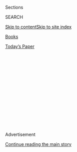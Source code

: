 <div id="app">

<div>

<div>

<div>

<div class="NYTAppHideMasthead css-1q2w90k e1suatyy0">

<div class="section css-ui9rw0 e1suatyy2">

<div class="css-eph4ug er09x8g0">

<div class="css-6n7j50">

</div>

<span class="css-1dv1kvn">Sections</span>

<div class="css-10488qs">

<span class="css-1dv1kvn">SEARCH</span>

</div>

[Skip to content](#site-content)[Skip to site
index](#site-index)

</div>

<div id="masthead-section-label" class="css-1wr3we4 eaxe0e00">

[Books](https://www.nytimes.com/section/books)

</div>

<div class="css-10698na e1huz5gh0">

</div>

</div>

<div id="masthead-bar-one" class="section hasLinks css-15hmgas e1csuq9d3">

<div class="css-uqyvli e1csuq9d0">

</div>

<div class="css-1uqjmks e1csuq9d1">

</div>

<div class="css-9e9ivx">

[](https://myaccount.nytimes.com/auth/login?response_type=cookie&client_id=vi)

</div>

<div class="css-1bvtpon e1csuq9d2">

[Today’s
Paper](https://www.nytimes.com/section/todayspaper)

</div>

</div>

</div>

</div>

<div data-aria-hidden="false">

<div id="site-content" data-role="main">

<div>

<div class="css-1aor85t" style="opacity:0.000000001;z-index:-1;visibility:hidden">

<div class="css-1hqnpie">

<div class="css-epjblv">

<span class="css-17xtcya">[Books](/section/books)</span><span class="css-x15j1o">|</span><span class="css-fwqvlz">Will
Democracy Survive President Trump? Two New Books Aren’t So
Sure</span>

</div>

<div class="css-k008qs">

<div class="css-1iwv8en">

<span class="css-18z7m18"></span>

<div>

</div>

</div>

<span class="css-1n6z4y">https://nyti.ms/2FozwSA</span>

<div class="css-1705lsu">

<div class="css-4xjgmj">

<div class="css-4skfbu" data-role="toolbar" data-aria-label="Social Media Share buttons, Save button, and Comments Panel with current comment count" data-testid="share-tools">

  - 
  - 
  - 
  - 
    
    <div class="css-6n7j50">
    
    </div>

  - 

</div>

</div>

</div>

</div>

</div>

</div>

<div id="NYT_TOP_BANNER_REGION" class="css-13pd83m">

</div>

<div id="top-wrapper" class="css-1sy8kpn">

<div id="top-slug" class="css-l9onyx">

Advertisement

</div>

[Continue reading the main
story](#after-top)

<div class="ad top-wrapper" style="text-align:center;height:100%;display:block;min-height:250px">

<div id="top" class="place-ad" data-position="top" data-size-key="top">

</div>

</div>

<div id="after-top">

</div>

</div>

<div id="sponsor-wrapper" class="css-1hyfx7x">

<div id="sponsor-slug" class="css-19vbshk">

Supported by

</div>

[Continue reading the main
story](#after-sponsor)

<div id="sponsor" class="ad sponsor-wrapper" style="text-align:center;height:100%;display:block">

</div>

<div id="after-sponsor">

</div>

</div>

[Books of The Times](/column/books-of-the-times "Books of The Times")

<div class="css-1vkm6nb ehdk2mb0">

# Will Democracy Survive President Trump? Two New Books Aren’t So Sure

</div>

<div class="css-79elbk" data-testid="photoviewer-wrapper">

<div class="css-z3e15g" data-testid="photoviewer-wrapper-hidden">

</div>

<div class="css-1a48zt4 ehw59r15" data-testid="photoviewer-children">

![<span class="css-16f3y1r e13ogyst0" data-aria-hidden="true">President
Trump arriving at Joint Base Andrews in Maryland for a trip to Nashville
on
Monday.</span><span class="css-cnj6d5 e1z0qqy90" itemprop="copyrightHolder"><span class="css-1ly73wi e1tej78p0">Credit...</span><span><span>Doug
Mills/The New York
Times</span></span></span>](https://static01.nyt.com/images/2018/01/11/arts/11bookfrum-levitsky/11bookfrum-levitsky-articleLarge.jpg?quality=75&auto=webp&disable=upscale)

</div>

</div>

<div class="css-xt80pu e12qa4dv0">

<div class="css-18e8msd">

<div class="css-vp77d3 epjyd6m0">

<div class="css-1baulvz">

By <span class="css-1baulvz last-byline" itemprop="name">Jennifer
Szalai</span>

</div>

</div>

  - Jan. 10,
    2018

  - 
    
    <div class="css-4xjgmj">
    
    <div class="css-d8bdto" data-role="toolbar" data-aria-label="Social Media Share buttons, Save button, and Comments Panel with current comment count" data-testid="share-tools">
    
      - 
      - 
      - 
      - 
        
        <div class="css-6n7j50">
        
        </div>
    
      - 
    
    </div>
    
    </div>

</div>

</div>

<div class="section meteredContent css-1r7ky0e" name="articleBody" itemprop="articleBody">

<div class="css-1fanzo5 StoryBodyCompanionColumn">

<div class="css-53u6y8">

Barely 12 months into the churn of the Trump presidency, when a week can
be as eventful as a year, David Frum has published his new book aware of
the perils he faces. “My choice of timing imposes on this project many
risks of error and misunderstanding,” he concedes on the first page of
“Trumpocracy: The Corruption of the American Republic.” There’s still
plenty of time until the next presidential election for Trump and his
sentries to do more: more fulminating, more tweeting, more
back-stabbing, more enabling. “But if it’s potentially embarrassing to
speak too soon,” Frum writes, “it can also be dangerous to wait too
long.”

If this sounds a bit much as justification for a release date, it’s
worth remembering that the neoconservative Frum, once a speechwriter for
George W. Bush, was an early and ardent supporter of the Iraq war.
Neocons don’t like to wait.

But Frum purports to offer more than a rushed assessment of the last
year. After all, he says, President Trump is not a cause but a symptom.
Like another new book, Steven Levitsky and Daniel Ziblatt’s “How
Democracies Die,” “Trumpocracy” is, in part, an exploration of the
reasons for the president’s electoral upset and the roots of his rule.
Trump, Frum writes, “did not create the vulnerabilities he exploited.”

</div>

</div>

<div class="css-1fanzo5 StoryBodyCompanionColumn">

<div class="css-53u6y8">

Despite sterling conservative credentials — helping Bush coin the phrase
“[axis of
evil](http://www.nytimes.com/2003/01/20/us/white-house-letter-axis-of-evil-first-birthday-for-a-famous-phrase.html)”;
co-writing “[An End to
Evil](http://www.nytimes.com/2004/02/08/books/showing-them-who-s-boss.html)”
with Richard Perle (evil being even more loathed than waiting) — Frum
was developing a reputation as a Republican dissenter before the
election of 2016 put him in full Never Trump mode, when he held his nose
and voted for Hillary Clinton. (This was a real sacrifice, considering
he deemed Clinton [“a suspicious and vindictive
personality.”](https://www.theatlantic.com/politics/archive/2016/11/dont-gamble-on-trump/506207/))
As a columnist at The Atlantic, Frum has spent the past year excoriating
the president and the Republican Party as a toxic mix of hot heads in
the White House and lily livers in
Congress.

<div class="css-79elbk" data-testid="photoviewer-wrapper">

<div class="css-z3e15g" data-testid="photoviewer-wrapper-hidden">

</div>

<div class="css-1a48zt4 ehw59r15" data-testid="photoviewer-children">

<div class="css-zgakxe erfvjey0">

<span class="css-1ly73wi e1tej78p0">Image</span>

<div class="css-zjzyr8">

<div data-testid="lazyimage-container" style="height:468.51111111111106px">

</div>

</div>

</div>

<span class="css-16f3y1r e13ogyst0" data-aria-hidden="true">David
Frum</span><span class="css-cnj6d5 e1z0qqy90" itemprop="copyrightHolder"><span class="css-1ly73wi e1tej78p0">Credit...</span><span>Michael
Bennett Kress</span></span>

</div>

</div>

“The worse Trump behaved, the more frantically congressional Republicans
worked to protect him,” he writes in “Trumpocracy.” The government has
“imported the spirit of thuggery, crookedness and dictatorship into
the very core of the American state.” While the populace (or audience)
gets swept along by the daily gusts of gossip and palace intrigues, Frum
wants to direct our ire at all those mild-mannered functionaries who
have allowed “this new regime of deceit and brutishness” to take hold.

Among Frum’s fellow Republicans who read this book, all but the most
determined Trump enthusiasts should feel pin pricks of recognition and,
depending on how much hypocrisy they can live with, a queasy discomfort.
Frum relishes going on the attack, and he castigates members of a
Republican establishment who have laid any pretensions to moral
rectitude on the altar of a tax cut.

The book seems to have been written in haste, a patchwork of bits and
pieces from his Atlantic columns, additional examples of Trumpian
malfeasance, and new ways of expressing old outrage. Frum has followed
the blogger’s template, clogging his text with block quotes. Rambling
disquisitions by Steve Bannon and Trump prove little besides the
exceedingly hard time they have getting to a point. Paragraphs of wire
stories are reprinted verbatim. Frum’s prescriptions for responding to
Trump amount to cut-rate self-help: “Resistance begins by refusing to
let him corrupt you
personally.”

<div class="css-79elbk" data-testid="photoviewer-wrapper">

<div class="css-z3e15g" data-testid="photoviewer-wrapper-hidden">

</div>

<div class="css-1a48zt4 ehw59r15" data-testid="photoviewer-children">

<div class="css-zgakxe erfvjey0">

<span class="css-1ly73wi e1tej78p0">Image</span>

<div class="css-zjzyr8">

<div data-testid="lazyimage-container" style="height:339.62222222222226px">

</div>

</div>

</div>

<span class="css-cnj6d5 e1z0qqy90" itemprop="copyrightHolder"><span class="css-1ly73wi e1tej78p0">Credit...</span><span>Alessandra
Montalto/The New York Times</span></span>

</div>

</div>

</div>

</div>

<div class="css-1fanzo5 StoryBodyCompanionColumn">

<div class="css-53u6y8">

Frum has the pamphleteer’s flair for the scathing epithet, which can be
energizing or enervating, depending on your tolerance for hyperbole.
Even sympathetic readers may feel besieged when he works himself up to
full throttle. “No single person could possibly plumb the foulnesses of
the Trump presidency.” “The Trump White House is a mess of careless
slobs.” Trump himself is “the most shameless liar in the history of the
presidency.”

On that last note, Levitsky and Ziblatt might not disagree, though in
“How Democracies Die” they are more methodical and less fervid in
their assessments. The most withering designation they offer for
President Trump is — get ready for it — “serial norm breaker.”

Then again, Levitsky and Ziblatt are political scientists, for whom
being a serial norm breaker is serious stuff indeed. Norms are what have
sustained American democracy “in ways we have come to take for granted.”
They identify two in particular: “mutual toleration,” or the
understanding among competing parties and politicians that they are
legitimate rivals rather than existential enemies; and “forbearance,” or
the understanding among politicians that just because they technically
have the power to do something doesn’t mean they ought to use it. The
erosion of these two norms can lead to a partisan death spiral. The
authors argue that Trump has tried to eviscerate both.

“How Democracies Die” is a lucid and essential guide to [what can happen
here](https://www.nytimes.com/2017/01/17/books/review/classic-novel-that-predicted-trump-sinclar-lewis-it-cant-happen-here.html).
Levitsky and Ziblatt show how democracies have collapsed elsewhere — not
just through violent coups, but more commonly (and insidiously) through
a gradual slide into authoritarianism. Autocrats often come to power
through democratic elections rather than at the point of a gun.
Establishment elites can inadvertently assist would-be despots, as
insiders delude themselves into believing they can invite an outsider
into power and then pull the puppet strings. As one German aristocrat
boasted in 1933: “Within two months, we will have pushed Hitler so far
into a corner that he’ll
squeal.”

<div class="css-79elbk" data-testid="photoviewer-wrapper">

<div class="css-z3e15g" data-testid="photoviewer-wrapper-hidden">

</div>

<div class="css-1a48zt4 ehw59r15" data-testid="photoviewer-children">

<div class="css-zgakxe erfvjey0">

<span class="css-1ly73wi e1tej78p0">Image</span>

<div class="css-zjzyr8">

<div data-testid="lazyimage-container" style="height:402.77777777777777px">

</div>

</div>

</div>

<span class="css-16f3y1r e13ogyst0" data-aria-hidden="true">Steven
Levitsky, left, and Daniel
Ziblatt.</span><span class="css-cnj6d5 e1z0qqy90" itemprop="copyrightHolder"><span class="css-1ly73wi e1tej78p0">Credit...</span><span>Stephanie
Mitchell</span></span>

</div>

</div>

A “profound miscalculation,” is how Levitsky and Ziblatt describe this
attempt to share power with the Nazis. When presenting the most
distressing historical analogies, the authors’ understatement is so
subdued it verges on deadpan. But our current moment is so fraught that
“How Democracies Die” is never dull, even if the writing can be. “If
partisan animosity prevails over mutual toleration, those in control of
congress may prioritize defense of the president over the performance of
their constitutional duties.” This might be blanched prose, but it also
sounds like a sly subtweet of the Republican Party.

In one of the most original turns in the book, Levitsky and Ziblatt
assiduously dismantle the myth of American exceptionalism. Even during
the supposed heyday of 20th-century bipartisan cooperation, “the norms
sustaining our political system rested, to a considerable degree, on
racial exclusion.” Jim Crow was allowed to flourish in a South that was
“profoundly undemocratic.” The post-Confederate states had changed
their constitutions and laws to deprive African-Americans of the vote,
while Democrats and Republicans found common cause in a political system
that was largely restricted to white people.

</div>

</div>

<div class="css-1fanzo5 StoryBodyCompanionColumn">

<div class="css-53u6y8">

The authors hazard that most of the norm-breaking in the last few
decades has been conducted by the Republican Party because, unlike its
rival, it “has remained culturally homogeneous.” The Democrats have had
to negotiate among varying interests in their ranks; the Republicans
have not, allowing them to be more single-minded — and reckless, this
book suggests — in their pursuit of power. But Levitsky and Ziblatt
oppose [those
liberals](https://www.nytimes.com/2016/11/20/opinion/sunday/the-end-of-identity-liberalism.html)
who advise [compromising the concerns of ethnic
minorities](https://www.nytimes.com/2017/07/06/opinion/center-democrats-identity-politics.html)
in order to make Democrats more appealing to Trump’s white working-class
base: “It would repeat some of our country’s most shameful mistakes.”

Each of these books ends on a characteristic note. Frum has prepared us
for a grand finale, full of clashing cymbals and swelling violins: “We
are living through the most dangerous challenge to the free government
of the United States that anyone alive has encountered. What happens
next is up to you. Don’t be afraid. This moment of danger can also be
your finest hour as a citizen and an American.” This kind of exhortation
is as vague and bombastic as old calls for regime change in Iraq.
Levitsky and Ziblatt are drier and more circumspect. There is no
democratic paradise, no easy way out. Democracy, when it functions
properly, is hard, grinding work. This message may not be as loud and as
lurid as what passes for politics these days, but it might be the one we
need to hear.

</div>

</div>

</div>

<div>

</div>

<div>

</div>

<div>

</div>

<div>

<div id="bottom-wrapper" class="css-1ede5it">

<div id="bottom-slug" class="css-l9onyx">

Advertisement

</div>

[Continue reading the main
story](#after-bottom)

<div id="bottom" class="ad bottom-wrapper" style="text-align:center;height:100%;display:block;min-height:90px">

</div>

<div id="after-bottom">

</div>

</div>

</div>

</div>

</div>

## Site Index

<div>

</div>

## Site Information Navigation

  - [© <span>2020</span> <span>The New York Times
    Company</span>](https://help.nytimes.com/hc/en-us/articles/115014792127-Copyright-notice)

<!-- end list -->

  - [NYTCo](https://www.nytco.com/)
  - [Contact
    Us](https://help.nytimes.com/hc/en-us/articles/115015385887-Contact-Us)
  - [Work with us](https://www.nytco.com/careers/)
  - [Advertise](https://nytmediakit.com/)
  - [T Brand Studio](http://www.tbrandstudio.com/)
  - [Your Ad
    Choices](https://www.nytimes.com/privacy/cookie-policy#how-do-i-manage-trackers)
  - [Privacy](https://www.nytimes.com/privacy)
  - [Terms of
    Service](https://help.nytimes.com/hc/en-us/articles/115014893428-Terms-of-service)
  - [Terms of
    Sale](https://help.nytimes.com/hc/en-us/articles/115014893968-Terms-of-sale)
  - [Site
    Map](https://spiderbites.nytimes.com)
  - [Help](https://help.nytimes.com/hc/en-us)
  - [Subscriptions](https://www.nytimes.com/subscription?campaignId=37WXW)

</div>

</div>

</div>

</div>

